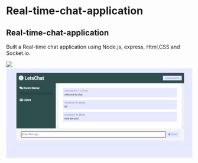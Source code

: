 # Real-time-chat-application

## Real-time-chat-application
Built a Real-time chat application using Node.js, express, Html,CSS and Socket.io.


    
    
![](Sudoku_solver_output.png)
![](https://github.com/moushumi-das/Real-time-chat-application/blob/main/chat_application.PNG)
